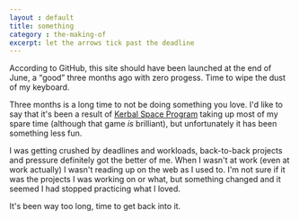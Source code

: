 ```yaml
---
layout : default
title: something
category : the-making-of
excerpt: let the arrows tick past the deadline
---
```

According to GitHub, this site should have been launched at the end of June, a <q>good</q> three months ago with zero progess. Time to wipe the dust of my keyboard.
<!-- /intro -->

Three months is a long time to not be doing something you love. I'd like to say that it's been a result of [Kerbal Space Program](https://kerbalspaceprogram.com/) taking up most of my spare time (although that game <em>is</em> brilliant), but unfortunately it has been something less fun.

I was getting crushed by deadlines and workloads, back-to-back projects and pressure definitely got the better of me. When I wasn't at work (even at work actually) I wasn't reading up on the web as I used to. I'm not sure if it was the projects I was working on or what, but something changed and it seemed I had stopped practicing what I loved.

It's been way too long, time to get back into it.